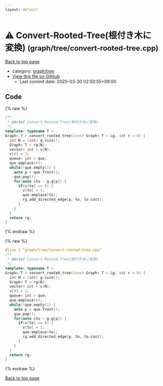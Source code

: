 ```yaml
---
layout: default
---
```


<!-- mathjax config similar to math.stackexchange -->
<script type="text/javascript" async
  src="https://cdnjs.cloudflare.com/ajax/libs/mathjax/2.7.5/MathJax.js?config=TeX-MML-AM_CHTML">
</script>
<script type="text/x-mathjax-config">
  MathJax.Hub.Config({
    TeX: { equationNumbers: { autoNumber: "AMS" }},
    tex2jax: {
      inlineMath: [ ['$','$'] ],
      processEscapes: true
    },
    "HTML-CSS": { matchFontHeight: false },
    displayAlign: "left",
    displayIndent: "2em"
  });
</script>

<script type="text/javascript" src="https://cdnjs.cloudflare.com/ajax/libs/jquery/3.4.1/jquery.min.js"></script>
<script src="https://cdn.jsdelivr.net/npm/jquery-balloon-js@1.1.2/jquery.balloon.min.js" integrity="sha256-ZEYs9VrgAeNuPvs15E39OsyOJaIkXEEt10fzxJ20+2I=" crossorigin="anonymous"></script>
<script type="text/javascript" src="../../../assets/js/copy-button.js"></script>
<link rel="stylesheet" href="../../../assets/css/copy-button.css" />


# :warning: Convert-Rooted-Tree(根付き木に変換) <small>(graph/tree/convert-rooted-tree.cpp)</small>

<a href="../../../index.html">Back to top page</a>

* category: <a href="../../../index.html#28790b6202284cbbffc9d712b59f4b80">graph/tree</a>
* <a href="{{ site.github.repository_url }}/blob/master/graph/tree/convert-rooted-tree.cpp">View this file on GitHub</a>
    - Last commit date: 2020-03-30 02:50:55+09:00




## Code

<a id="unbundled"></a>
{% raw %}
```cpp
/**
 * @brief Convert-Rooted-Tree(根付き木に変換)
 */
template< typename T >
Graph< T > convert_rooted_tree(const Graph< T > &g, int r = 0) {
  int N = (int) g.size();
  Graph< T > rg(N);
  vector< int > v(N);
  v[r] = 1;
  queue< int > que;
  que.emplace(r);
  while(!que.empty()) {
    auto p = que.front();
    que.pop();
    for(auto &to : g.g[p]) {
      if(v[to] == 0) {
        v[to] = 1;
        que.emplace(to);
        rg.add_directed_edge(p, to, to.cost);
      }
    }
  }
  return rg;
}

```
{% endraw %}

<a id="bundled"></a>
{% raw %}
```cpp
#line 1 "graph/tree/convert-rooted-tree.cpp"
/**
 * @brief Convert-Rooted-Tree(根付き木に変換)
 */
template< typename T >
Graph< T > convert_rooted_tree(const Graph< T > &g, int r = 0) {
  int N = (int) g.size();
  Graph< T > rg(N);
  vector< int > v(N);
  v[r] = 1;
  queue< int > que;
  que.emplace(r);
  while(!que.empty()) {
    auto p = que.front();
    que.pop();
    for(auto &to : g.g[p]) {
      if(v[to] == 0) {
        v[to] = 1;
        que.emplace(to);
        rg.add_directed_edge(p, to, to.cost);
      }
    }
  }
  return rg;
}

```
{% endraw %}

<a href="../../../index.html">Back to top page</a>


